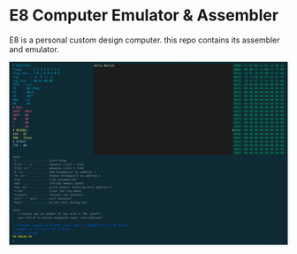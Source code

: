 # E8 Computer Emulator & Assembler
E8 is a personal custom design computer.
this repo contains its assembler and emulator.

![home](ss.png)
